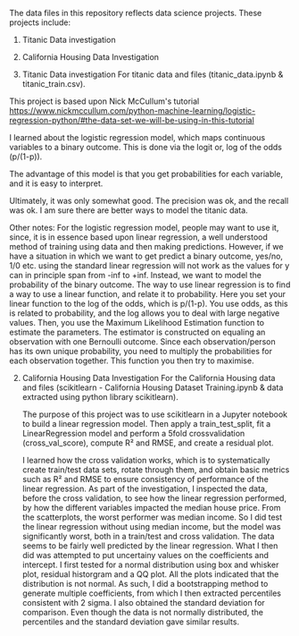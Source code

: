 The data files in this repository reflects data science projects. These projects include:

1. Titanic Data investigation
2. California Housing Data Investigation


1. Titanic Data investigation
  For titanic data and files (titanic_data.ipynb & titanic_train.csv).

  This project is based upon Nick McCullum's tutorial https://www.nickmccullum.com/python-machine-learning/logistic-regression-python/#the-data-set-we-will-be-using-in-this-tutorial

  I learned about the logistic regression model, which maps continuous variables to a binary outcome. This is done via the logit or, log of the odds (p/(1-p)). 

  The advantage of this model is that you get probabilities for each variable, and it is easy to interpret.

  Ultimately, it was only somewhat good. The precision was ok, and the recall was ok. I am sure there are better ways to model the titanic data.

  Other notes:
  For the logistic regression model, people may want to use it, since, it is in essence based upon linear regression, a well understood method of training using data and then making predictions. However, if we have a situation in which we want to get predict a binary outcome, yes/no, 1/0 etc. using the standard linear regression will not work as the values for y can in principle span from -inf to +inf. Instead, we want to model the probability of the binary outcome. The way to use linear regression is to find a way to use a linear function, and relate it to probability. Here you set your linear function to the log of the odds, which is p/(1-p). You use odds, as this is related to probability, and the log allows you to deal with large negative values. Then, you use the Maximum Likelihood Estimation function to estimate the parameters. The estimator is constructed on equaling an observation with one Bernoulli outcome. Since each observation/person has its own unique probability, you need to multiply the probabilities for each observation together. This function you then try to maximise. 

2. California Housing Data Investigation
   For the California Housing data and files (scikitlearn - California Housing Dataset Training.ipynb & data extracted using python library scikitlearn).

   The purpose of this project was to use scikitlearn in a Jupyter notebook to build a linear regression model. Then apply a train_test_split, fit a LinearRegression model and perform a 5fold crossvalidation (cross_val_score), compute R² and RMSE, and create a residual plot.

   I learned how the cross validation works, which is to systematically create train/test data sets, rotate through them, and obtain basic metrics such as R² and RMSE to ensure consistency of performance of the linear regression.
   As part of the investigation, I inspected the data, before the cross validation, to see how the linear regression performed, by how the different variables impacted the median house price. From the scatterplots, the worst performer was median income. So I did test the linear regression without using median income, but the model was significantly worst, both in a train/test and cross validation.
   The data seems to be fairly well predicted by the linear regression. What I then did was attempted to put uncertainy values on the coefficients and intercept. I first tested for a normal distribution using box and whisker plot, residual historgram and a QQ plot. All the plots indicated that the distribution is not normal. As such, I did a bootstrapping method to generate multiple coefficients, from which I then extracted percentiles consistent with 2 sigma. I also obtained the standard deviation for comparison. Even though the data is not normally distributed, the percentiles and the standard deviation gave similar results.
   
